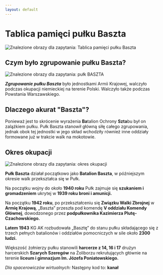 ```yaml
---
layout: default
---
```



# Tablica pamięci pułku Baszta  
  ![Znalezione obrazy dla zapytania: Tablica pamięci pułku Baszta](https://pamietajskadjestes.pl/uploads/places/mazowieckie/warszawa/pomnik-pulku-ak-baszta-kompanii-o-2-1511888355/photo-2-1517435876.jpg)

## Czym było zgrupowanie pułku Baszta?  
  ![Znalezione obrazy dla zapytania: pułk BASZTA](https://lh3.googleusercontent.com/proxy/LW_K6Vl2ULefdAOSrZ_jMLBvl1LJcsFpcQKzsZL_SvinYgW2Yd0HFwLib4oZB48GdT3c_JOulwqArHZEYwwoKJQQb_sC9jUen6A0T1gyIbMyjdpj)

***Zgrupowanie pułku Baszta*** było jednostkami Armii Krajowej, walczyło podczas okupacji niemieckiej na terenie Polski. Walczyło także podczas Powstania Warszawskiego.  

## Dlaczego akurat "Baszta"?  

Ponieważ jest to skrócenie wyrażenia **Ba**talion Ochrony **Szta**bu był on zalążkiem pułku. Pułk Baszta stanowił główną siłę całego zgrupowania, jednak obok tej jednostki w jego skład wchodziły również inne oddziały formowane już w trakcie walk na mokotowie.  

## Okres okupacji  
  ![Znalezione obrazy dla zapytania: okres okupacji](https://ocdn.eu/pulscms-transforms/1/R8Rk9kpTURBXy8wZTM3ZDBhMmQwZDkyNGIyMmNhYzgwMTllZGE0Zjk3Mi5qcGeTkwXNAxTNAbyVB9kyL3B1bHNjbXMvTURBXy8yMzM3YzlmZDZiOTMxZWU2Y2IwZDIzZGNiYTI1OGE5ZC5wbmcAwgCTCaY2ZWNiN2YGgaEwAQ/niemieccy-zolnierze-przesuwaja-szlaban-na-polskiej-granicy.jpg)

**Pułk Baszta** działał początkowo jako **Batalion Baszta**, w późniejszym okresie walk przekształca się w Pułk.  

Na początku wojny do około **1940 roku** Pułk zajmuje się **szukaniem i gromadzeniem** ukrytej w **1939 roku broni i amunicji.**

Na początku **1942 roku**, po przekształceniu się **Związku Walki Zbrojnej** w **Armię Krajową**, „Baszta” przeszła pod komendę **V oddziału Komendy Głównej**,
dowodzonego przez **podpułkownika  Kazimierza Plutę-Czachowskiego.**  

**Latem 1943** KG AK rozbudowała „Basztę” do stanu pułku składającego się z trzech pełnych batalionów i oddziałów pomocniczych w sile około **2300 ludzi.**

Większość żołnierzy pułku stanowili **harcerze z 14, 16 i 17** drużyn harcerskich **Szarych Szeregów** na Żoliborzu rekrutujących głównie na terenie **liceum i gimnazjum Im. Józefa Poniatowskiego.**


_Dla spacerowiczów wirtualnych:_
Następny kod to: **kanał**
